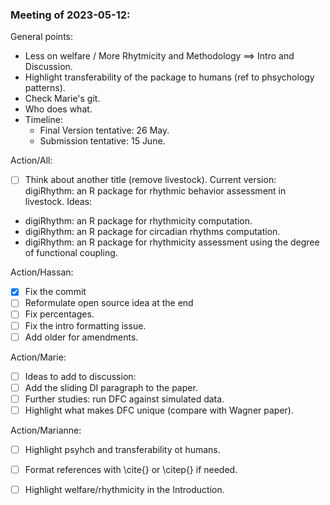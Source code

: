 ### Meeting of 2023-05-12:
General points:
* Less on welfare / More Rhytmicity and Methodology ==> Intro and Discussion.
* Highlight transferability of the package to humans (ref to phsychology patterns).
* Check Marie's git.
* Who does what.
* Timeline:
  * Final Version tentative: 26 May.
  * Submission tentative: 15 June.

Action/All:
- [ ] Think about another title (remove livestock).
Current version: digiRhythm: an R package for rhythmic behavior assessment in livestock.
Ideas:
- digiRhythm: an R package for rhythmicity computation.
- digiRhythm: an R package for circadian rhythms computation.
- digiRhythm: an R package for rhythmicity assessment using the degree of functional coupling.


Action/Hassan:
- [x] Fix the commit
- [ ] Reformulate open source idea at the end
- [ ] Fix percentages.
- [ ] Fix the intro formatting issue.
- [ ] Add older for amendments.

Action/Marie:
- [ ] Ideas to add to discussion:
- [ ] Add the sliding DI paragraph to the paper.
- [ ] Further studies: run DFC against simulated data.
- [ ] Highlight what makes DFC unique (compare with Wagner paper).

Action/Marianne:
- [ ] Highlight psyhch and transferability ot humans.
- [ ] Format references with \cite{} or \citep{} if needed.
- [ ] Highlight welfare/rhythmicity in the Introduction.

